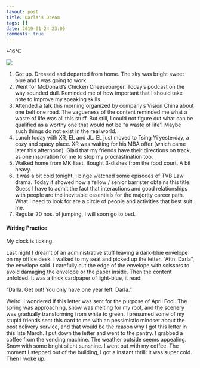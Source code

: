 ```yaml
---
layout: post
title: Darla's Dream
tags: []
date: 2019-01-24 23:00
comments: true
---
```


\~16°C

![](https://cdn-images-1.medium.com/max/800/1*xhpXr75SZpEZ_RS8I_2zCg.jpeg)

1.  Got up. Dressed and departed from home. The sky was bright sweet
    blue and I was going to work.
2.  Went for McDonald’s Chicken Cheeseburger. Today’s podcast on the way
    sounded dull. Reminded me of how important that I should take note
    to improve my speaking skills.
3.  Attended a talk this morning organized by company’s Vision China
    about one belt one road. The vagueness of the content reminded me
    what a waste of life was all this stuff. But still, I could not
    figure out what can be qualified as a worthy one that would not be
    “a waste of life”. Maybe such things do not exist in the real world.
4.  Lunch today with XR, EL and JL. EL just moved to Tsing Yi yesterday,
    a cozy and spacy place. XR was waiting for his MBA offer (which came
    later this afternoon). Glad that my friends have their directions on
    track, as one inspiration for me to stop my procrastination too.
5.  Walked home from MK East. Bought 3-dishes from the food court. A bit
    heavy.
6.  It was a bit cold tonight. I binge watched some episodes of TVB Law
    drama. Today it showed how a fellow / senior barrister obtains this
    title. Guess I have to admit the fact that interactions and good
    relationships with people are the inevitable essentials for the
    majority career path. What I need to look for are a circle of people
    and activities that best suit me.
7.  Regular 20 nos. of jumping, I will soon go to bed.

#### Writing Practice

My clock is ticking.

Last night I dreamt of an administrative stuff leaving a dark-blue
envelope on my office desk. I walked to my seat and picked up the
letter. “Attn: Darla”, the envelope said. I carefully cut the edge of
the envelope with scissors to avoid damaging the envelope or the paper
inside. Then the content unfolded. It was a thick cardpaper of
light-blue, it read:

“Darla. Get out! You only have one year left. Darla.”

Weird. I wondered if this letter was sent for the purpose of April Fool.
The spring was approaching, snow was melting for my roof, and the
scenery was gradually transforming from white to green. I presumed some
of my stupid friends sent this card to me with an pessimistic mindset
about the post delivery service, and that would be the reason why I got
this letter in this late March. I put down the letter and went to the
pantry. I grabbed a coffee from the vending machine. The weather outside
seems appealing. Snow with some bright silent sunshine. I went out with
my coffee. The moment I stepped out of the building, I got a instant
thrill: it was super cold. Then I woke up.